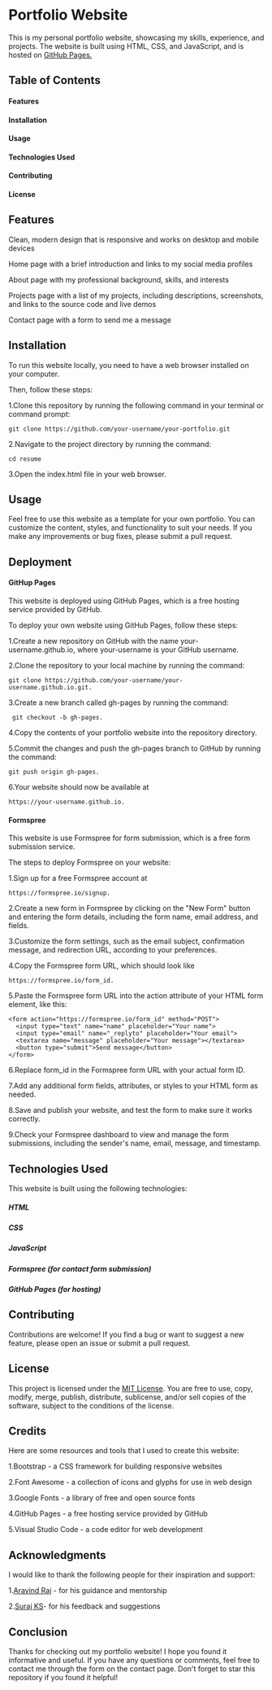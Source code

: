 # Portfolio Website
This is my personal portfolio website, showcasing my skills, experience, and projects. The website is built using HTML, CSS, and JavaScript, and is hosted on [GitHub Pages.](https://pages.github.com/)

## Table of Contents
#### Features
#### Installation
#### Usage
#### Technologies Used
#### Contributing
#### License


## Features

Clean, modern design that is responsive and works on desktop and mobile devices

Home page with a brief introduction and links to my social media profiles

About page with my professional background, skills, and interests

Projects page with a list of my projects, including descriptions, screenshots, and links to the source code and live demos

Contact page with a form to send me a message

## Installation
To run this website locally, you need to have a web browser installed on your computer. 

Then, follow these steps:

1.Clone this repository by running the following command in your terminal or command prompt:
  ```
git clone https://github.com/your-username/your-portfolio.git
  ```

2.Navigate to the project directory by running the command: 

  ```
cd resume
  ```
3.Open the index.html file in your web browser.

## Usage
Feel free to use this website as a template for your own portfolio. You can customize the content, styles, and functionality to suit your needs. If you make any improvements or bug fixes, please submit a pull request.

## Deployment

#### GitHup Pages

This website is deployed using GitHub Pages, which is a free hosting service provided by GitHub. 

To deploy your own website using GitHub Pages, follow these steps:

1.Create a new repository on GitHub with the name your-username.github.io, where your-username is your GitHub username.

2.Clone the repository to your local machine by running the command: 
```
git clone https://github.com/your-username/your-username.github.io.git.
```
3.Create a new branch called gh-pages by running the command:
```
 git checkout -b gh-pages.
 ```
4.Copy the contents of your portfolio website into the repository directory.

5.Commit the changes and push the gh-pages branch to GitHub by running the command:
```
git push origin gh-pages.
```
6.Your website should now be available at 
```
https://your-username.github.io.
```

#### Formspree

This website is use Formspree for form submission, which is a free form submission service.

The steps to deploy Formspree on your website:

1.Sign up for a free Formspree account at 
```
https://formspree.io/signup.
```
2.Create a new form in Formspree by clicking on the "New Form" button and entering the form details, including the form name, email address, and fields.

3.Customize the form settings, such as the email subject, confirmation message, and redirection URL, according to your preferences.

4.Copy the Formspree form URL, which should look like 
```
https://formspree.io/form_id.
```
5.Paste the Formspree form URL into the action attribute of your HTML form element, like this:
```
<form action="https://formspree.io/form_id" method="POST">
  <input type="text" name="name" placeholder="Your name">
  <input type="email" name="_replyto" placeholder="Your email">
  <textarea name="message" placeholder="Your message"></textarea>
  <button type="submit">Send message</button>
</form>
```
6.Replace form_id in the Formspree form URL with your actual form ID.

7.Add any additional form fields, attributes, or styles to your HTML form as needed.

8.Save and publish your website, and test the form to make sure it works correctly.

9.Check your Formspree dashboard to view and manage the form submissions, including the sender's name, email, message, and timestamp.

## Technologies Used

This website is built using the following technologies:

##### HTML
##### CSS
##### JavaScript
##### Formspree (for contact form submission)
##### GitHub Pages (for hosting)

## Contributing

Contributions are welcome! If you find a bug or want to suggest a new feature, please open an issue or submit a pull request.

## License
This project is licensed under the  [MIT License](https://opensource.org/license/mit/). You are free to use, copy, modify, merge, publish, distribute, sublicense, and/or sell copies of the software, subject to the conditions of the license.



## Credits
Here are some resources and tools that I used to create this website:

1.Bootstrap - a CSS framework for building responsive websites

2.Font Awesome - a collection of icons and glyphs for use in web design

3.Google Fonts - a library of free and open source fonts

4.GitHub Pages - a free hosting service provided by GitHub

5.Visual Studio Code - a code editor for web development
## Acknowledgments
I would like to thank the following people for their inspiration and support:

1.[Aravind Raj](https://github.com/AravindRajGit) - for his guidance and mentorship

2.[Suraj KS](https://github.com/suraj-k-s)- for his feedback and suggestions
## Conclusion
Thanks for checking out my portfolio website! I hope you found it informative and useful. If you have any questions or comments, feel free to contact me through the form on the contact page. Don't forget to star this repository if you found it helpful!
